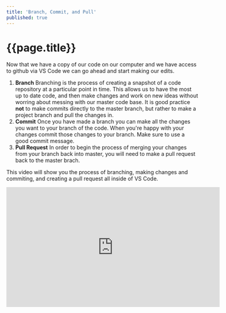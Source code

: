 ```yaml
---
title: 'Branch, Commit, and Pull'
published: true
---
```


# {{page.title}}

Now that we have a copy of our code on our computer and we have access to github via VS Code we can go ahead and start making our edits. 

1. **Branch** Branching is the process of creating a snapshot of a code repository at a particular point in time. This allows us to have the most up to date code, and then make changes and work on new ideas without worring about messing with our master code base. It is good practice **not** to make commits directly to the master branch, but rather to make a project branch and pull the changes in. 
2. **Commit** Once you have made a branch you can make all the changes you want to your branch of the code. When you're happy with your changes commit those changes to your branch. Make sure to use a good commit message.
3. **Pull Request** In order to begin the process of merging your changes from your branch back into master, you will need to make a pull request back to the master brach. 

This video will show you the process of branching, making changes and commiting, and creating a pull request all inside of VS Code.

<iframe width="560" height="315" src="https://www.youtube.com/embed/l1CmUOA9Dpg" frameborder="0" allow="accelerometer; autoplay; encrypted-media; gyroscope; picture-in-picture" allowfullscreen></iframe>